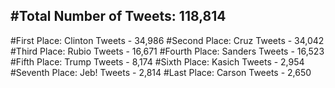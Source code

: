 #Total Number of Tweets: 118,814 
---
#First Place: Clinton Tweets - 34,986
#Second Place: Cruz Tweets - 34,042
#Third Place: Rubio Tweets - 16,671
#Fourth Place: Sanders Tweets - 16,523
#Fifth Place: Trump Tweets - 8,174
#Sixth Place: Kasich Tweets - 2,954
#Seventh Place: Jeb! Tweets - 2,814
#Last Place: Carson Tweets - 2,650
